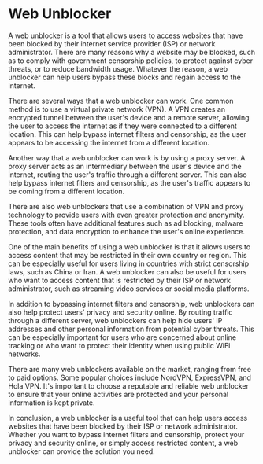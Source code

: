 # Web Unblocker

A web unblocker is a tool that allows users to access websites that have been blocked by their internet service provider (ISP) or network administrator. There are many reasons why a website may be blocked, such as to comply with government censorship policies, to protect against cyber threats, or to reduce bandwidth usage. Whatever the reason, a web unblocker can help users bypass these blocks and regain access to the internet.

There are several ways that a web unblocker can work. One common method is to use a virtual private network (VPN). A VPN creates an encrypted tunnel between the user's device and a remote server, allowing the user to access the internet as if they were connected to a different location. This can help bypass internet filters and censorship, as the user appears to be accessing the internet from a different location.

Another way that a web unblocker can work is by using a proxy server. A proxy server acts as an intermediary between the user's device and the internet, routing the user's traffic through a different server. This can also help bypass internet filters and censorship, as the user's traffic appears to be coming from a different location.

There are also web unblockers that use a combination of VPN and proxy technology to provide users with even greater protection and anonymity. These tools often have additional features such as ad blocking, malware protection, and data encryption to enhance the user's online experience.

One of the main benefits of using a web unblocker is that it allows users to access content that may be restricted in their own country or region. This can be especially useful for users living in countries with strict censorship laws, such as China or Iran. A web unblocker can also be useful for users who want to access content that is restricted by their ISP or network administrator, such as streaming video services or social media platforms.

In addition to bypassing internet filters and censorship, web unblockers can also help protect users' privacy and security online. By routing traffic through a different server, web unblockers can help hide users' IP addresses and other personal information from potential cyber threats. This can be especially important for users who are concerned about online tracking or who want to protect their identity when using public WiFi networks.

There are many web unblockers available on the market, ranging from free to paid options. Some popular choices include NordVPN, ExpressVPN, and Hola VPN. It's important to choose a reputable and reliable web unblocker to ensure that your online activities are protected and your personal information is kept private.

In conclusion, a web unblocker is a useful tool that can help users access websites that have been blocked by their ISP or network administrator. Whether you want to bypass internet filters and censorship, protect your privacy and security online, or simply access restricted content, a web unblocker can provide the solution you need.
